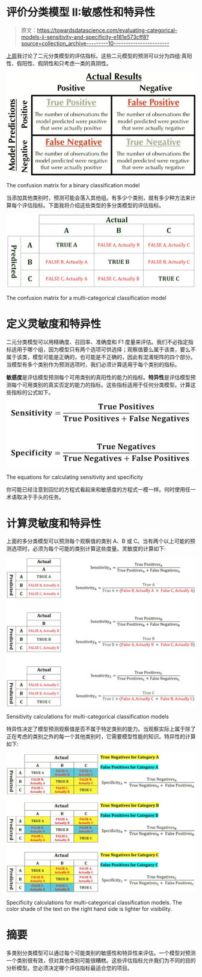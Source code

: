 # 评价分类模型 II:敏感性和特异性

> 原文：<https://towardsdatascience.com/evaluating-categorical-models-ii-sensitivity-and-specificity-e181e573cff8?source=collection_archive---------10----------------------->

[上周](/evaluating-categorical-models-e667e17987fd)我讨论了二元分类模型的评估指标。这些二元模型的预测可以分为四组:真阳性、假阳性、假阴性和只考虑一类的真阴性。

![](img/2a5b00f4de98c9cbf579df13b809f2a7.png)

The confusion matrix for a binary classification model

当添加其他类别时，预测可能会落入其他组。有多少个类别，就有多少种方法来计算每个评估指标。下面我将介绍这些类型的多分类模型的评估指标。

![](img/61a003892122d699bb8dcdb1dcbc2944.png)

The confusion matrix for a multi-categorical classification model

# 定义灵敏度和特异性

二元分类模型可以用精确度、召回率、准确度和 F1 度量来评估。我们不必指定指标适用于哪个组，因为模型只有两个选项可供选择；观察值要么属于该类，要么不属于该类，模型可能是正确的，也可能是不正确的，因此有混淆矩阵的四个部分。当模型有多个类别作为预测选项时，我们必须计算适用于每个类别的指标。

**敏感度**是评估模型预测每个可用类别的真阳性的能力的指标。**特异性**是评估模型预测每个可用类别的真实否定的能力的指标。这些指标适用于任何分类模型。计算这些指标的公式如下。

![](img/c29a969261db76fe51c34b639b09f18f.png)

The equations for calculating sensitivity and specificity

你可能已经注意到回忆的方程式看起来和敏感度的方程式一模一样。何时使用任一术语取决于手头的任务。

# 计算灵敏度和特异性

上面的多分类模型可以预测每个观察值的类别 A、B 或 C。当有两个以上可能的预测选项时，必须为每个可能的类别计算这些度量。灵敏度的计算如下:

![](img/0128be470b3c5da38dfc62d3280768a9.png)

Sensitivity calculations for multi-categorical classification models

特异性决定了模型预测观察值是否不属于特定类别的能力。当观察实际上属于除了正在考虑的类别之外的每一个其他类别时，它需要模型性能的知识。特异性的计算如下:

![](img/c9212c6cca77a794c21abcfa099251f8.png)

Specificity calculations for multi-categorical classification models. The color shade of the text on the right hand side is lighter for visibility.

# 摘要

多类别分类模型可以通过每个可能类别的敏感性和特异性来评估。一个模型对预测一个类别很有效，但对其他类别可能很糟糕。这些评估指标允许我们为不同的目的分析模型。您必须决定哪个评估指标最适合您的项目。
